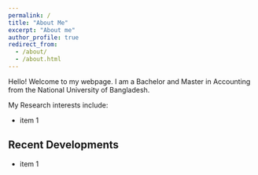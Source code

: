```yaml
---
permalink: /
title: "About Me"
excerpt: "About me"
author_profile: true
redirect_from: 
  - /about/
  - /about.html
---
```

Hello! Welcome to my webpage. I am a Bachelor and Master in Accounting from the National University of Bangladesh.

My Research interests include:
* item 1

## Recent Developments
* item 1
